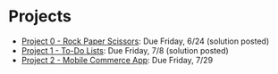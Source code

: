# Projects

- [Project 0 - Rock Paper Scissors](https://github.com/ga-adi-nyc/Project-0---Rock-Paper-Scissors): Due Friday, 6/24 (solution posted)
- [Project 1 - To-Do Lists](https://github.com/ga-adi-nyc/Project-1---To-Do-List): Due Friday, 7/8 (solution posted)
- [Project 2 - Mobile Commerce App](https://github.com/ga-adi-nyc/Project-2---Ecommerce-Mobile-App): Due Friday, 7/29
